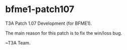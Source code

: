 bfme1-patch107
==============

T3A Patch 1.07 Development (for BFME1).

The main reason for this patch is to fix the win/loss bug.

~T3A Team.
